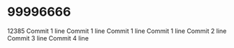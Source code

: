 # 99996666
12385
Commit 1 line
Commit 1 line
Commit 1 line
Commit 1 line
Commit 2 line
Commit 3 line
Commit 4 line
